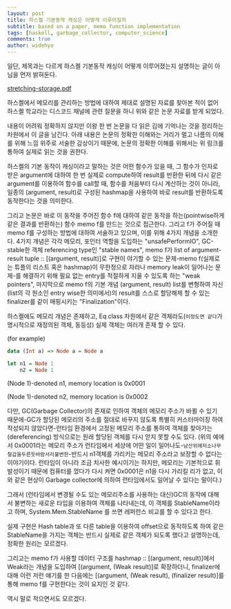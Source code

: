 ```yaml
---
layout: post
title: 하스켈 기본동작 캐싱은 어떻게 이루어질까
subtitle: based on a paper, memo function implementation
tags: [haskell, garbage_collector, computer_science]
comments: true
author: widehyo
---
```


일단, 제목과는 다르게 하스켈 기본동작 캐싱이 어떻게 이루어졌는지 설명하는 글이 아님을 먼저 밝혀둔다.

[stretching-storage.pdf](https://www.cs.tufts.edu/comp/150FP/archive/simon-peyton-jones/stretching-storage.pdf)

하스켈에서 메모리를 관리하는 방법에 대하여 제대로 설명된 자료를 찾아본 적이 없어 하스켈 학교라는 디스코드 채널에 관련 질문을 하니 위와 같은 논문 자료를 받게 되었다.

내용이 어려워 정확하지 않지만 이왕 한 번 논문을 다 읽은 김에 기억나는 것을 정리하는 차원에서 이 글을 남긴다. 아래 내용은 논문의 정확한 이해와는 거리가 멀고 나름의 이해를 위해 느낌 위주로 서술한 감상이기 때문에, 논문의 정확한 이해를 위해서는 위 링크를 통하여 실제로 읽는 것을 권한다.

하스켈의 기본 동작이 캐싱이라고 말하는 것은 어떤 함수가 있을 때, 그 함수가 인자로 받은 argument에 대하여 한 번 실제로 compute하여 result를 반환한 뒤에 다시 같은 argument를 이용하여 함수를 call할 때, 함수를 처음부터 다시 계산하는 것이 아니라, 일종의 (argument, result)로 구성된 hashmap을 사용하여 바로 result를 반환하도록 동작한다는 것을 의미한다.

그리고 논문은 바로 이 동작을 주어진 함수 f에 대하여 같은 동작을 하는(pointwise하게 같은 결과를 반환하는) 함수 memo f를 만드는 것으로 접근한다. 그리고 f가 주어질 때 memo f를 구성하는 방법에 대하여 서술하고 있으며, 이를 위해 4가지 개념을 소개한다. 4가지 개념은 각각 메모리, 포인터 역할을 도입하는 "unsafePerformIO", GC-stable한 객체 referencing type인 "stable names", memo f가 list of argument-result tuple :: [(argument, result)]로 구현이 야기할 수 있는 문제-memo f(실제로는 튜플의 리스트 혹은 hashmap)이 무한정으로 자라나 memory leak이 일어나는 문제-를 해결하기 위해 필요 없는 entry를 적절하게 지울 수 있도록 하는 "weak pointers", 마지막으로 memo f의 기본 개념 (argument, result) list를 변형하여 자신(list의 각 원소인 entry wise한 의미에서)의 result를 스스로 할당해제 할 수 있는 finalizer를 같이 매핑시키는 "Finalization"이다.

하스켈에도 메모리 개념은 존재하고, Eq class 차원에서 같은 객체라도(`이정도면 같다`가 명시적으로 재정의된 객체, 동등성) 실제 객체는 여러개 존재 할 수 있다.

(for example)

```hs
data (Int a) => Node a = Node a

let n1 = Node 1
    n2 = Node 1
```
(Node 1)-denoted n1, memory location is 0x0001

(Node 1)-denoted n2, memory location is 0x0002

다만, GC(Garbage Collector)의 존재로 인하여 객체의 메모리 주소가 바뀔 수 있기 때문에-GC가 할당된 메모리의 주소를 절대로 바꾸지 않도록 특별히 커스터마이징 하여 작성되지 않았다면-런타임 환경에서 고정된 메모리 주소를 통하여 객체를 찾아가는(dereferencing) 방식으로는 원래 할당된 객체를 다시 얻지 못할 수도 있다. (위의 예에서 0x0001라는 메모리 주소가 런타임에서 세상에 어떤 일이 일어나도-`남산위에저소나무철갑을두른듯바람서리불변한`-반드시 n1객체를 가리키는 메모리 주소라고 보장할 수 없다는 이야기이다. 런타임이 아니라 조금 치사한 예시이기는 하지만, 메모리는 기본적으로 휘발성이기 때문에 컴퓨터를 껐다가 다시 켜면 0x0001은 n1을 다시 가리킬 리가 없고, 이와 같은 현상이 Garbage collector에 의하여 런타임에서도 일어날 수 있다는 말이다.)

그래서 (런타임에서 변경될 수도 있는 메모리주소를 사용하는 대신)GC의 동작에 대해서 불변하는 새로운 타입을 이용하여 객체를 나타내는데, 이 객체를 StableName이라고 하며, System.Mem.StableName 를 쓰면 레퍼런스 비교를 할 수 있다고 한다.

실제 구현은 Hash table과 또 다른 table을 이용하여 offset으로 동작하도록 하여 같은 StableName을 가지는 객체는 반드시 실제로 같은 객체가 되도록 했다고 설명하는데, 정확한 원리는 모르겠다.

그리고는 memo f가 사용할 데이터 구조를 hashmap :: [(argument, result)]에서 Weak라는 개념을 도입하여 [(argument, (Weak result)]로 확장하더니, finalizer에 대해 이런 저런 얘기를 한 다음에는 [(argument, (Weak result), (finalizer result)]를 통해 memo f를 구현한다는 것이 요지인 것 같다.

역시 말로 적으면서도 모르겠다.
